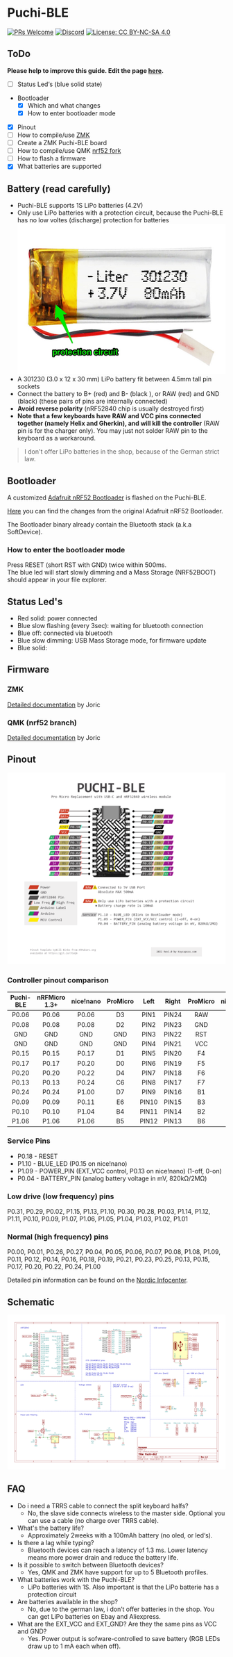 # Puchi-BLE

[![PRs Welcome](https://img.shields.io/badge/PRs-welcome-brightgreen.svg?style=flat-square)](https://github.com/firstcontributions/first-contributions)
[![Discord](https://img.shields.io/discord/548530462419582996?style=flat-square&logo=discord&logoColor=white)](https://discord.gg/frjFXZB "Redirect to Keycapsss Discord")
[![License: CC BY-NC-SA 4.0](https://img.shields.io/badge/License-CC%20BY--NC--SA%204.0-lightgrey.svg?style=flat-square)](https://creativecommons.org/licenses/by-nc-sa/4.0/)

## ToDo

__Please help to improve this guide. Edit the page [here](https://github.com/Keycapsss/puchi-ble/edit/main/README.md).__

- [ ] Status Led‘s (blue solid state)
- Bootloader
  - [x] Which and what changes
  - [x] How to enter bootloader mode
- [x] Pinout
- [ ] How to compile/use [ZMK](https://zmk.dev/)
- [ ] Create a ZMK Puchi-BLE board
- [ ] How to compile/use QMK [nrf52 fork](https://github.com/sekigon-gonnoc/qmk_firmware/tree/nrf52)
- [ ] How to flash a firmware
- [x] What batteries are supported

## Battery (read carefully)

- Puchi-BLE supports 1S LiPo batteries (4.2V)
- Only use LiPo batteries with a protection circuit, because the Puchi-BLE has no low voltes (discharge) protection for batteries ![LiPo battery 301230 with protection circuit](./img/lipo-301230.jpg)
- A 301230 (3.0 x 12 x 30 mm) LiPo battery fit between 4.5mm tall pin sockets
- Connect the battery to B+ (red) and B- (black ), or RAW (red) and GND (black) (these pairs of pins are internally connected)
- __Avoid reverse polarity__ (nRF52840 chip is usually destroyed first)
- __Note that a few keyboards have RAW and VCC pins connected together (namely Helix and Gherkin), and will kill the controller__ (RAW pin is for the charger only). You may just not solder RAW pin to the keyboard as a workaround.

> I don't offer LiPo batteries in the shop, because of the German strict law.

## Bootloader

A customized [Adafruit nRF52 Bootloader](https://github.com/adafruit/Adafruit_nRF52_Bootloader/releases) is flashed on the Puchi-BLE.

[Here](https://gist.github.com/joric/7226eda8d5fdba44bc64d4520825a11d) you can find the changes from the original Adafruit nRF52 Bootloader.

The Bootloader binary already contain the Bluetooth stack (a.k.a SoftDevice).

### How to enter the bootloader mode

Press RESET (short RST with GND) twice within 500ms.  
The blue led will start slowly dimming and a Mass Storage (NRF52BOOT) should appear in your file explorer.

## Status Led's

- Red solid: power connected
- Blue slow flashing (every 3sec): waiting for bluetooth connection
- Blue off: connected via bluetooth
- Blue slow dimming: USB Mass Storage mode, for firmware update
- Blue solid:

## Firmware

### ZMK

[Detailed documentation](https://github.com/joric/nrfmicro/wiki/ZMK) by Joric

### QMK (nrf52 branch)

[Detailed documentation](https://github.com/joric/nrfmicro/wiki/QMK) by Joric

## Pinout

![Puchi-BLE pinout diagram](./img/puchi-ble-pinout.png)

### Controller pinout comparison

| Puchi-BLE | nRFMicro 1.3+ | nice!nano | ProMicro | Left  | Right | ProMicro | nice!nano | nRFMicro 1.3+ | Puchi-BLE |
|:---------:|:-------------:|:---------:|:--------:|:-----:|:-----:|:--------:|:---------:|:-------------:|:---------:|
| P0.06     | P0.06         | P0.06     | D3       | PIN1  | PIN24 | RAW      | RAW       | RAW           | RAW       |
| P0.08     | P0.08         | P0.08     | D2       | PIN2  | PIN23 | GND      | GND       | GND           | GND       |
| GND       | GND           | GND       | GND      | PIN3  | PIN22 | RST      | P0.18     | P0.18         | P0.18     |
| GND       | GND           | GND       | GND      | PIN4  | PIN21 | VCC      | VCC       | VCC           | VCC       |
| P0.15     | P0.15         | P0.17     | D1       | PIN5  | PIN20 | F4       | P0.31     | P0.30         | P0.30     |
| P0.17     | P0.17         | P0.20     | D0       | PIN6  | PIN19 | F5       | P0.29     | P0.31         | P0.31     |
| P0.20     | P0.20         | P0.22     | D4       | PIN7  | PIN18 | F6       | P0.02     | P0.29         | P0.29     |
| P0.13     | P0.13         | P0.24     | C6       | PIN8  | PIN17 | F7       | P1.15     | P0.02         | P0.02     |
| P0.24     | P0.24         | P1.00     | D7       | PIN9  | PIN16 | B1       | P1.13     | P1.13         | P1.13     |
| P0.09     | P0.09         | P0.11     | E6       | PIN10 | PIN15 | B3       | P1.11     | P0.03         | P0.03     |
| P0.10     | P0.10         | P1.04     | B4       | PIN11 | PIN14 | B2       | P0.10     | P0.28         | P0.28     |
| P1.06     | P1.06         | P1.06     | B5       | PIN12 | PIN13 | B6       | P0.09     | P1.11         | P1.11     |

### Service Pins

- P0.18 - RESET
- P1.10 - BLUE_LED (P0.15 on nice!nano)
- P1.09 - POWER_PIN (EXT_VCC control, P0.13 on nice!nano) (1-off, 0-on)
- P0.04 - BATTERY_PIN (analog battery voltage in mV, 820kΩ/2MΩ)

### Low drive (low frequency) pins

P0.31, P0.29, P0.02, P1.15, P1.13, P1.10, P0.30, P0.28, P0.03, P1.14, P1.12, P1.11, P0.10, P0.09, P1.07, P1.06, P1.05, P1.04, P1.03, P1.02, P1.01

### Normal (high frequency) pins

P0.00, P0.01, P0.26, P0.27, P0.04, P0.05, P0.06, P0.07, P0.08, P1.08, P1.09, P0.11, P0.12, P0.14, P0.16, P0.18, P0.19, P0.21, P0.23, P0.25, P0.13, P0.15, P0.17, P0.20, P0.22, P0.24, P1.00

Detailed pin information can be found on the [Nordic Infocenter](https://infocenter.nordicsemi.com/topic/ps_nrf52840/pin.html?cp=4_0_0_6_0_1#qfn48).

## Schematic

![Puchi-BLE schematic](./img/puchi-ble-schematic.png)

## FAQ

- Do i need a TRRS cable to connect the split keyboard halfs?
  - No, the slave side connects wireless to the master side. Optional you can use a cable (no charge over TRRS cable).
- What's the battery life?
  - Approximately 2weeks with a 100mAh battery (no oled, or led‘s).
- Is there a lag while typing?
  - Bluetooth devices can reach a latency of 1.3 ms. Lower latency means more power drain and reduce the battery life.
- Is it possible to switch between Bluetooth devices?
  - Yes, QMK and ZMK have support for up to 5 Bluetooth profiles.
- What batteries work with the Puchi-BLE?
  - LiPo batteries with 1S. Also important is that the LiPo batterie has a protection circuit
- Are batteries available in the shop?
  - No, due to the german law, i don’t offer batteries in the shop. You can get LiPo batteries on Ebay and Aliexpress.
- What are the EXT_VCC and EXT_GND? Are they the same pins as VCC and GND?
  - Yes. Power output is sofware-controlled to save battery (RGB LEDs draw up to 1 mA each when off).
